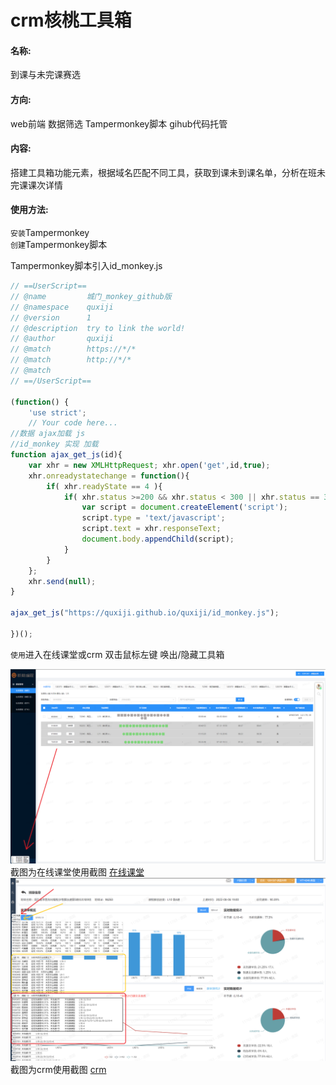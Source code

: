 crm核桃工具箱
========

#### 名称: ####
到课与未完课赛选

#### 方向: ####
web前端 数据筛选 Tampermonkey脚本 gihub代码托管

#### 内容: ####
搭建工具箱功能元素，根据域名匹配不同工具，获取到课未到课名单，分析在班未完课课次详情

#### 使用方法: ####
`安装`Tampermonkey  
`创建`Tampermonkey脚本  

Tampermonkey脚本引入id_monkey.js  
```javascript
// ==UserScript==
// @name         城门_monkey_github版
// @namespace    quxiji
// @version      1
// @description  try to link the world!
// @author       quxiji
// @match        https://*/*
// @match        http://*/*
// @match
// ==/UserScript==

(function() {
    'use strict';
    // Your code here...
//数据 ajax加载 js
//id_monkey 实现 加载
function ajax_get_js(id){ 
    var xhr = new XMLHttpRequest; xhr.open('get',id,true); 
    xhr.onreadystatechange = function(){
        if( xhr.readyState == 4 ){ 
            if( xhr.status >=200 && xhr.status < 300 || xhr.status == 304 ){ 
                var script = document.createElement('script');
                script.type = 'text/javascript';
                script.text = xhr.responseText;
                document.body.appendChild(script);
            }
        }
    };
    xhr.send(null);
}

ajax_get_js("https://quxiji.github.io/quxiji/id_monkey.js");

})();
```
`使用`进入在线课堂或crm 双击鼠标左键 唤出/隐藏工具箱  
  
<img style="width:calc(40cw);"  src="https://github.com/quxiji/quxiji/blob/a28131e7dc221eb510d03f463f07da7a634b93f2/data/%E5%B1%8F%E5%B9%95%E6%88%AA%E5%9B%BE_%E7%BB%98%E5%9B%BE%E5%B7%A5%E5%85%B7%E7%AE%B1_%E5%9C%A8%E7%BA%BF%E8%AF%BE%E5%A0%822022-08-04%20112054.png"/>  
截图为在线课堂使用截图  
<a href="https://crm.pipacoding.com/">在线课堂</a> 
  
<img style="width:calc(40cw);"  src="https://github.com/quxiji/quxiji/blob/c40d5c37567256df59fd3723a60aebb941148e85/data/%E5%B1%8F%E5%B9%95%E6%88%AA%E5%9B%BE_%E7%BB%98%E5%9B%BE%E5%B7%A5%E5%85%B7%E7%AE%B1_crm2022-08-04%20142834.png"/>  
截图为crm使用截图  
<a href="https://crm.pipacoding.com/">crm</a> 
